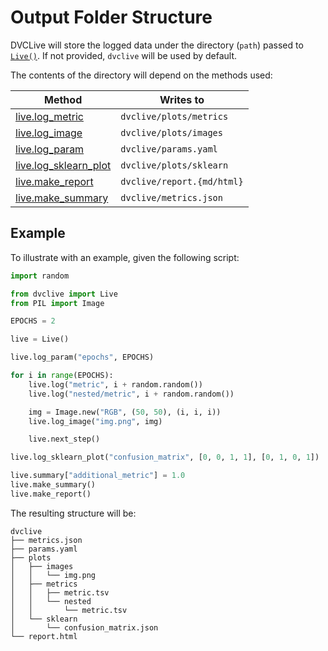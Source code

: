 # Output Folder Structure

DVCLive will store the logged data under the directory (`path`) passed to
[`Live()`](/doc/dvclive/api-reference/live). If not provided, `dvclive` will be
used by default.

The contents of the directory will depend on the methods used:

| Method                                                                    | Writes to                  |
| ------------------------------------------------------------------------- | -------------------------- |
| [live.log_metric](/doc/dvclive/api-reference/live/log_metric)             | `dvclive/plots/metrics`    |
| [live.log_image](/doc/dvclive/api-reference/live/log_image)               | `dvclive/plots/images`     |
| [live.log_param](/doc/dvclive/api-reference/live/log_param)               | `dvclive/params.yaml`      |
| [live.log_sklearn_plot](/doc/dvclive/api-reference/live/log_sklearn_plot) | `dvclive/plots/sklearn`    |
| [live.make_report](/doc/dvclive/api-reference/live/make_report)           | `dvclive/report.{md/html}` |
| [live.make_summary](/doc/dvclive/api-reference/live/make_summary)         | `dvclive/metrics.json`     |

## Example

To illustrate with an example, given the following script:

```python
import random

from dvclive import Live
from PIL import Image

EPOCHS = 2

live = Live()

live.log_param("epochs", EPOCHS)

for i in range(EPOCHS):
    live.log("metric", i + random.random())
    live.log("nested/metric", i + random.random())

    img = Image.new("RGB", (50, 50), (i, i, i))
    live.log_image("img.png", img)

    live.next_step()

live.log_sklearn_plot("confusion_matrix", [0, 0, 1, 1], [0, 1, 0, 1])

live.summary["additional_metric"] = 1.0
live.make_summary()
live.make_report()
```

The resulting structure will be:

```
dvclive
├── metrics.json
├── params.yaml
├── plots
│   ├── images
│   │   └── img.png
│   ├── metrics
│   │   ├── metric.tsv
│   │   └── nested
│   │       └── metric.tsv
│   └── sklearn
│       └── confusion_matrix.json
└── report.html
```
